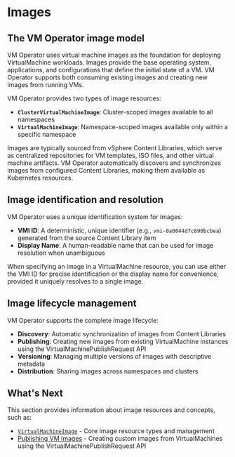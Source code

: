 # Images

## The VM Operator image model

VM Operator uses virtual machine images as the foundation for deploying VirtualMachine workloads. Images provide the base operating system, applications, and configurations that define the initial state of a VM. VM Operator supports both consuming existing images and creating new images from running VMs.

VM Operator provides two types of image resources:

* **`ClusterVirtualMachineImage`**: Cluster-scoped images available to all namespaces
* **`VirtualMachineImage`**: Namespace-scoped images available only within a specific namespace

Images are typically sourced from vSphere Content Libraries, which serve as centralized repositories for VM templates, ISO files, and other virtual machine artifacts. VM Operator automatically discovers and synchronizes images from configured Content Libraries, making them available as Kubernetes resources.

## Image identification and resolution

VM Operator uses a unique identification system for images:

* **VMI ID**: A deterministic, unique identifier (e.g., `vmi-0a0044d7c690bcbea`) generated from the source Content Library item
* **Display Name**: A human-readable name that can be used for image resolution when unambiguous

When specifying an image in a VirtualMachine resource, you can use either the VMI ID for precise identification or the display name for convenience, provided it uniquely resolves to a single image.

## Image lifecycle management

VM Operator supports the complete image lifecycle:

* **Discovery**: Automatic synchronization of images from Content Libraries
* **Publishing**: Creating new images from existing VirtualMachine instances using the VirtualMachinePublishRequest API
* **Versioning**: Managing multiple versions of images with descriptive metadata
* **Distribution**: Sharing images across namespaces and clusters

## What's Next

This section provides information about image resources and concepts, such as:

* [`VirtualMachineImage`](./vm-image.md) - Core image resource types and management
* [Publishing VM Images](./pub-vm-image.md) - Creating custom images from VirtualMachines using the VirtualMachinePublishRequest API
